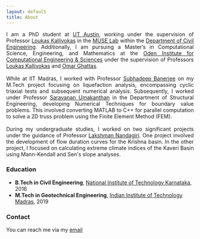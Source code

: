 ```yaml
---
layout: default
title: About
---
```


<p style="text-align: justify;">
    I am a PhD student at <a href="https://www.utexas.edu/">UT Austin</a>, working under the supervision of 
	Professor <a href="https://www.caee.utexas.edu/prof/kallivokas/">Loukas Kallivokas</a>
	in the <a href="https://www.caee.utexas.edu/muse/">MUSE Lab</a> within the 
	<a href="https://www.caee.utexas.edu/">Department of Civil Engineering</a>.
	Additionally, I am pursuing a Master’s in Computational Science, Engineering, and Mathematics 
	at the <a href="https://www.oden.utexas.edu/">Oden Institute for Computational Engineering & Sciences</a> 
	under the supervision of Professors <a href="https://www.caee.utexas.edu/prof/kallivokas/">Loukas Kallivokas</a> 
	and <a href="https://users.oden.utexas.edu/~omar/">Omar Ghattas</a>.
	<br><br>
	While at IIT Madras, I worked with Professor <a href="https://home.iitm.ac.in/subhadeep/index.htm">Subhadeep Banerjee</a> 
	on my M.Tech project focusing on liquefaction analysis, encompassing cyclic triaxial tests 
	and subsequent numerical analysis. Subsequently, I worked under Professor 
	<a href="https://civil.iitm.ac.in/faculty/saran/">Saravanan Umakanthan</a> 
	in the Department of Structural Engineering, developing Numerical Techniques 
	for boundary value problems. This involved converting MATLAB to C++ for 
	parallel computation to solve a 2D truss problem using the Finite Element Method (FEM).
	<br><br>
	During my undergraduate studies, I worked on two significant projects under the guidance of
	Professor <a href="https://appmech.nitk.ac.in/faculty/lakshman-nandagiri">Lakshman Nandagiri</a>.
	One project involved the development of flow duration curves for the Krishna basin. 
	In the other project, I focused on calculating extreme climate indices of the Kaveri Basin 
	using Mann-Kendall and Sen's slope analyses.
</p>

### Education
- **B.Tech in Civil Engineering**, [National Institute of Technology Karnataka](https://www.nitk.ac.in/), 2016
- **M.Tech in Geotechnical Engineering**, [Indian Institute of Technology Madras](https://www.iitm.ac.in/), 2019

### Contact
You can reach me via my [email](mailto:mhkhazi@utexas.edu)

